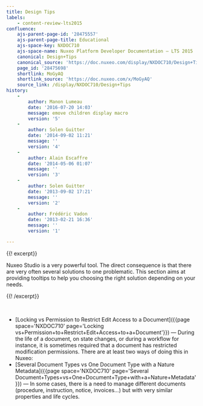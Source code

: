 ```yaml
---
title: Design Tips
labels:
    - content-review-lts2015
confluence:
    ajs-parent-page-id: '28475557'
    ajs-parent-page-title: Educational
    ajs-space-key: NXDOC710
    ajs-space-name: Nuxeo Platform Developer Documentation — LTS 2015
    canonical: Design+Tips
    canonical_source: 'https://doc.nuxeo.com/display/NXDOC710/Design+Tips'
    page_id: '28475698'
    shortlink: MoGyAQ
    shortlink_source: 'https://doc.nuxeo.com/x/MoGyAQ'
    source_link: /display/NXDOC710/Design+Tips
history:
    - 
        author: Manon Lumeau
        date: '2016-07-20 14:03'
        message: emove children display macro
        version: '5'
    - 
        author: Solen Guitter
        date: '2014-09-02 11:21'
        message: ''
        version: '4'
    - 
        author: Alain Escaffre
        date: '2014-05-06 01:07'
        message: ''
        version: '3'
    - 
        author: Solen Guitter
        date: '2013-09-02 17:21'
        message: ''
        version: '2'
    - 
        author: Frédéric Vadon
        date: '2013-02-21 16:36'
        message: ''
        version: '1'

---
```

{{! excerpt}}

Nuxeo Studio is a very powerful tool. The direct consequence is that there are very often several solutions to one problematic. This section aims at providing tooltips to help you choosing the right solution depending on your needs.

{{! /excerpt}}

&nbsp;

*   [Locking vs Permission to Restrict Edit Access to a Document]({{page space='NXDOC710' page='Locking vs+Permission+to+Restrict+Edit+Access+to+a+Document'}})&nbsp;&mdash;&nbsp;<span class="smalltext">During the life of a document, on state changes, or during a workflow for instance, it is sometimes required that a document has restricted modification permissions. There are at least two ways of doing this in Nuxeo:</span>
*   [Several Document Types vs One Document Type with a Nature Metadata]({{page space='NXDOC710' page='Several Document+Types+vs+One+Document+Type+with+a+Nature+Metadata'}})&nbsp;&mdash;&nbsp;<span class="smalltext">In some cases, there is a need to manage different documents (procedure, instruction, notice, invoices...) but with very similar properties and life cycles.</span>